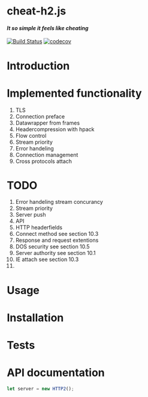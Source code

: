 # cheat-h2.js
#### _It so simple it feels like cheating_
[![Build Status](https://travis-ci.org/andham97/cheat-js.svg?branch=master)](https://travis-ci.org/andham97/cheat-js)
[![codecov](https://codecov.io/gh/andham97/cheat-js/branch/master/graph/badge.svg)](https://codecov.io/gh/andham97/cheat-js)

# Introduction

# Implemented functionality
1. TLS
2. Connection preface
3. Datawrapper from frames
4. Headercompression with hpack
5. Flow control
6. Stream priority
7. Error handeling
8. Connection management
9. Cross protocols attach

# TODO
1. Error handeling stream concurancy
2. Stream priority
3. Server push
4. API
5. HTTP headerfields
6. Connect method see section 10.3
7. Response and request extentions
8. DOS security see section 10.5
9. Server authority see section 10.1
10. IE attach see section 10.3
11. 

# Usage

# Installation

# Tests

# API documentation
```javascript
let server = new HTTP2();
```
